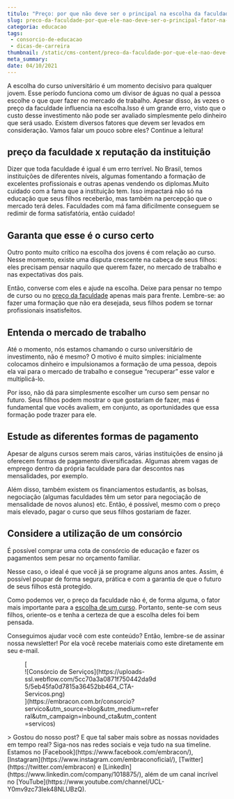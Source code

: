 ```yaml
---
titulo: "Preço: por que não deve ser o principal na escolha da faculdade?"
slug: preco-da-faculdade-por-que-ele-nao-deve-ser-o-principal-fator-na-escolha-de-um-curso
categoria: educacao
tags:
 - consorcio-de-educacao
 - dicas-de-carreira
thumbnail: /static/cms-content/preco-da-faculdade-por-que-ele-nao-deve-ser-o-principal-fator-na-escolha-de-um-curso.jpg
meta_summary: 
date: 04/10/2021
---
```

A escolha do curso universitário é um momento decisivo para qualquer jovem. Esse período funciona como um divisor de águas no qual a pessoa escolhe o que quer fazer no mercado de trabalho. Apesar disso, às vezes o preço da faculdade influencia na escolha.Isso é um grande erro, visto que o custo desse investimento não pode ser avaliado simplesmente pelo dinheiro que será usado. Existem diversos fatores que devem ser levados em consideração. Vamos falar um pouco sobre eles? Continue a leitura!

preço da faculdade x reputação da instituição
---------------------------------------------

Dizer que toda faculdade é igual é um erro terrível. No Brasil, temos instituições de diferentes níveis, algumas fomentando a formação de excelentes profissionais e outras apenas vendendo os diplomas.Muito cuidado com a fama que a instituição tem. Isso impactará não só na educação que seus filhos receberão, mas também na percepção que o mercado terá deles. Faculdades com má fama dificilmente conseguem se redimir de forma satisfatória, então cuidado!

Garanta que esse é o curso certo
--------------------------------

Outro ponto muito crítico na escolha dos jovens é com relação ao curso. Nesse momento, existe uma disputa crescente na cabeça de seus filhos: eles precisam pensar naquilo que querem fazer, no mercado de trabalho e nas expectativas dos pais.

Então, converse com eles e ajude na escolha. Deixe para pensar no tempo de curso ou no [preço da faculdade](https://tudoparahomens.com.br/o-preco-dos-cursos-universitarios-no-brasil/) apenas mais para frente. Lembre-se: ao fazer uma formação que não era desejada, seus filhos podem se tornar profissionais insatisfeitos.

Entenda o mercado de trabalho
-----------------------------

Até o momento, nós estamos chamando o curso universitário de investimento, não é mesmo? O motivo é muito simples: inicialmente colocamos dinheiro e impulsionamos a formação de uma pessoa, depois ela vai para o mercado de trabalho e consegue “recuperar” esse valor e multiplicá-lo.

Por isso, não dá para simplesmente escolher um curso sem pensar no futuro. Seus filhos podem mostrar o que gostariam de fazer, mas é fundamental que vocês avaliem, em conjunto, as oportunidades que essa formação pode trazer para ele.

Estude as diferentes formas de pagamento
----------------------------------------

Apesar de alguns cursos serem mais caros, várias instituições de ensino já oferecem formas de pagamento diversificadas. Algumas abrem vagas de emprego dentro da própria faculdade para dar descontos nas mensalidades, por exemplo.

Além disso, também existem os financiamentos estudantis, as bolsas, negociação (algumas faculdades têm um setor para negociação de mensalidade de novos alunos) etc. Então, é possível, mesmo com o preço mais elevado, pagar o curso que seus filhos gostariam de fazer.

Considere a utilização de um consórcio
--------------------------------------

É possível comprar uma cota de consórcio de educação e fazer os pagamentos sem pesar no orçamento familiar.

Nesse caso, o ideal é que você já se programe alguns anos antes. Assim, é possível poupar de forma segura, prática e com a garantia de que o futuro de seus filhos está protegido.

Como podemos ver, o preço da faculdade não é, de forma alguma, o fator mais importante para a [escolha de um curso](https://www.embracon.com.br/blog/educacao-saiba-como-investir-na-sua). Portanto, sente-se com seus filhos, oriente-os e tenha a certeza de que a escolha deles foi bem pensada.

Conseguimos ajudar você com este conteúdo? Então, lembre-se de assinar nossa newsletter! Por ela você recebe materiais como este diretamente em seu e-mail.

<figure class="w-richtext-figure-type-image w-richtext-align-center" style="max-width:310px">[<div>![Consórcio de Serviços](https://uploads-ssl.webflow.com/5cc70a3a0871f750442da9d5/5eb45fa0d7815a36452bb464_CTA-Servicos.png)</div>](https://embracon.com.br/consorcio?servico&utm_source=blog&utm_medium=referral&utm_campaign=inbound_cta&utm_content=servicos)</figure>> Gostou do nosso post? E que tal saber mais sobre as nossas novidades em tempo real? Siga-nos nas redes sociais e veja tudo na sua timeline. Estamos no [Facebook](https://www.facebook.com/embracon/), [Instagram](https://www.instagram.com/embraconoficial/), [Twitter](https://twitter.com/embracon) e [LinkedIn](https://www.linkedin.com/company/1018875/), além de um canal incrível no [YouTube](https://www.youtube.com/channel/UCL-Y0mv9zc73Iek48NLUBzQ).
